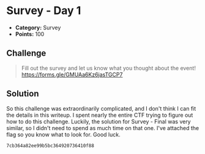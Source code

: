 # Survey - Day 1

* **Category:** Survey
* **Points:** 100

## Challenge

> Fill out the survey and let us know what you thought about the event! https://forms.gle/GMUAa6Kz6jasTGCP7

## Solution

So this challenge was extraordinarily complicated, and I don't think I can fit the details in this writeup. I spent nearly the entire CTF trying to figure out how to do this challenge. Luckily, the solution for Survey - Final was very similar, so I didn't need to spend as much time on that one. I've attached the flag so you know what to look for. Good luck.

```
7cb364a82ee99b5bc364920736410f88
```
